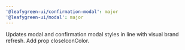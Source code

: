 ```yaml
---
'@leafygreen-ui/confirmation-modal': major
'@leafygreen-ui/modal': major
---
```


Updates modal and confirmation modal styles in line with visual brand refresh. Add prop closeIconColor.
